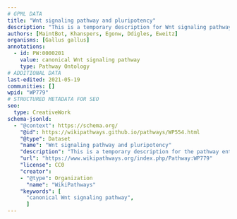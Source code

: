 ```yaml
---
# GPML DATA
title: "Wnt signaling pathway and pluripotency"
description: "This is a temporary description for Wnt signaling pathway and pluripotency"
authors: [MaintBot, Khanspers, Egonw, Ddigles, Eweitz]
organisms: [Gallus gallus]
annotations:
  - id: PW:0000201
    value: canonical Wnt signaling pathway
    type: Pathway Ontology
# ADDITIONAL DATA
last-edited: 2021-05-19
communities: []
wpid: "WP779"
# STRUCTURED METADATA FOR SEO
seo:
  type: CreativeWork
schema-jsonld:
  - "@context": https://schema.org/
    "@id": https://wikipathways.github.io/pathways/WP554.html
    "@type": Dataset
    "name": "Wnt signaling pathway and pluripotency"
    "description": "This is a temporary description for the pathway entitled: Wnt signaling pathway and pluripotency"
    "url": "https://www.wikipathways.org/index.php/Pathway:WP779"
    "license": CC0
    "creator":
    - "@type": Organization
      "name": "WikiPathways"
    "keywords": [
      "canonical Wnt signaling pathway",
      ]
---
```

